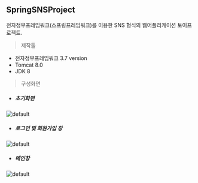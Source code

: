 ## SpringSNSProject

전자정부프레임워크(스프링프레임워크)를 이용한 SNS 형식의 웹어플리케이션 토이프로젝트.

> 제작툴

- 전자정부프레임워크 3.7 version
- Tomcat 8.0
- JDK 8



> 구성화면

- ##### 초기화면



![default](https://user-images.githubusercontent.com/32234263/41637039-b3af0bb0-748c-11e8-88e1-a00acecd3749.JPG)



- ##### 로그인 및 회원가입 창

![default](https://user-images.githubusercontent.com/32234263/41693929-c2723ab2-7542-11e8-9382-a4ea83232542.jpg)

- ##### 메인창 

![default](https://user-images.githubusercontent.com/32234263/41693941-cce85ec2-7542-11e8-9e60-27f326ce80ea.jpg)



